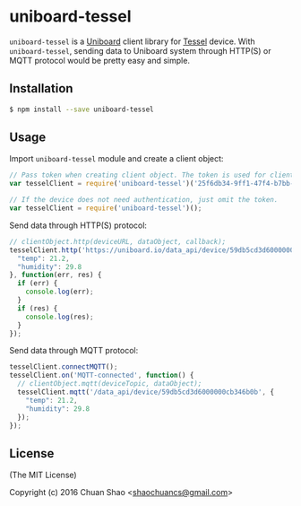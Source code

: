 # uniboard-tessel
`uniboard-tessel` is a [Uniboard](https://uniboard.io) client library for [Tessel](https://www.tessel.io/) device.
With `uniboard-tessel`, sending data to Uniboard system through HTTP(S) or MQTT protocol would be pretty easy and simple.

## Installation
```sh
$ npm install --save uniboard-tessel
```

## Usage
Import `uniboard-tessel` module and create a client object:
```js
// Pass token when creating client object. The token is used for client authentication and can be found in Uniboard's Settings tab.
var tesselClient = require('uniboard-tessel')('25f6db34-9ff1-47f4-b7bb-000000fb2e23');

// If the device does not need authentication, just omit the token.
var tesselClient = require('uniboard-tessel')();
```

Send data through HTTP(S) protocol:
```js
// clientObject.http(deviceURL, dataObject, callback);
tesselClient.http('https://uniboard.io/data_api/device/59db5cd3d6000000cb346b0b', {
  "temp": 21.2,
  "humidity": 29.8
}, function(err, res) {
  if (err) {
    console.log(err);
  }
  if (res) {
    console.log(res);
  }
});
```

Send data through MQTT protocol:
```js
tesselClient.connectMQTT();
tesselClient.on('MQTT-connected', function() {
  // clientObject.mqtt(deviceTopic, dataObject);
  tesselClient.mqtt('/data_api/device/59db5cd3d6000000cb346b0b', {
    "temp": 21.2,
    "humidity": 29.8
  });
});
```

## License
(The MIT License)

Copyright (c) 2016 Chuan Shao &lt;shaochuancs@gmail.com&gt;
